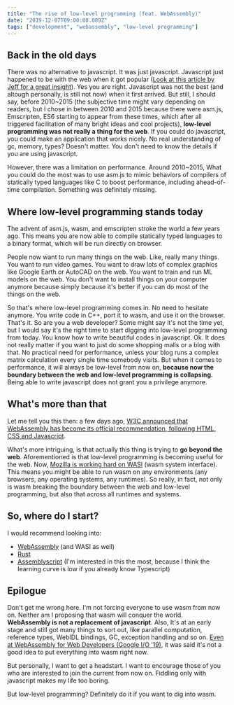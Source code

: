 ```yaml
---
title: "The rise of low-level programming (feat. WebAssembly)"
date: "2019-12-07T09:00:00.009Z"
tags: ["development", "webassembly", "low-level programming"]
---
```

## Back in the old days

There was no alternative to javascript. It was just javascript. Javascript just happened to be with the web when it got popular ([Look at this article by Jeff for a great insight](https://dev.to/codediodeio/the-weird-history-of-javascript-2bnb)). Yes you are right. Javascript was not the best (and altough personally, is still not now) when it first arrived. But still, I should say, before 2010~2015 (the subjective time might vary depending on readers, but I chose in between 2010 and 2015 because there were asm.js, Emscripten, ES6 starting to appear from these times, which after all triggered facilitation of many bright ideas and cool projects), **low-level programming was not really a thing for the web**. If you could do javascript, you could make an application that works nicely. No real understanding of gc, memory, types? Doesn't matter. You don't need to know the details if you are using javascript.

However, there was a limitation on performance. Around 2010~2015, What you could do the most was to use asm.js to mimic behaviors of compilers of statically typed languages like C to boost performance, including ahead-of-time compilation. Something was definitely missing.

## Where low-level programming stands today

The advent of asm.js, wasm, and emscripten stroke the world a few years ago. This means you are now able to compile statically typed languages to a binary format, which will be run directly on browser.

People now want to run many things on the web. Like, really many things. You want to run video games. You want to draw lots of complex graphics like Google Earth or AutoCAD on the web. You want to train and run ML models on the web. You don't want to install things on your computer anymore because simply because it's better if you can do most of the things on the web. 

So that's where low-level programming comes in. No need to hesitate anymore. You write code in C++, port it to wasm, and use it on the browser. That's it. So are you a web developer? Some might say it's not the time yet, but I would say it's the right time to start digging into low-level programming from today. You know how to write beautiful codes in javascript. Ok. It does not really matter if you want to just do some shopping malls or a blog with that. No practical need for performance, unless your blog runs a complex matrix calculation every single time somebody visits. But when it comes to performance, it will always be low-level from now on, **because now the boundary between the web and low-level programming is collapsing.** Being able to write javascript does not grant you a privilege anymore.

## What's more than that

Let me tell you this then: a few days ago, [W3C announced that WebAssembly has become its official recommendation, following HTML, CSS and Javascript](https://www.w3.org/2019/12/pressrelease-wasm-rec.html.en).

What's more intriguing, is that actually this thing is trying to **go beyond the web**. Aforementioned is that low-level programming is becoming useful for the web. Now, [Mozilla is working hard on WASI](https://hacks.mozilla.org/2019/03/standardizing-wasi-a-webassembly-system-interface/) (wasm system interface). This means you might be able to run wasm on any environments (any browsers, any operating systems, any runtimes). So really, in fact, not only is wasm breaking the boundary between the web and low-level programming, but also that across all runtimes and systems.

## So, where do I start?

I would recommend looking into:

- [WebAssembly](https://webassembly.org/) (and WASI as well)
- [Rust](https://www.rust-lang.org/)
- [Assemblyscript](https://assemblyscript.org/) (I'm interested in this the most, because I think the learning curve is low if you already know Typescript)

## Epilogue

Don't get me wrong here. I'm not forcing everyone to use wasm from now on. Neither am I proposing that wasm will conquer the world. **WebAssembly is not a replacement of javascript**. Also, It's at an early stage and still got many things to sort out, like parallel computation, reference types, WebIDL bindings, GC, exception handling and so on. [Even at WebAssembly for Web Developers (Google I/O ’19)](https://www.youtube.com/watch?v=njt-Qzw0mVY), it was said it's not a good idea to put everything into wasm right now.

But personally, I want to get a headstart. I want to encourage those of you who are interested to join the current from now on. Fiddling only with javascript makes my life too boring.

But low-level programming? Definitely do it if you want to dig into wasm.
